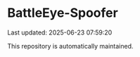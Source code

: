 # BattleEye-Spoofer

Last updated: 2025-06-23 07:59:20

This repository is automatically maintained.
